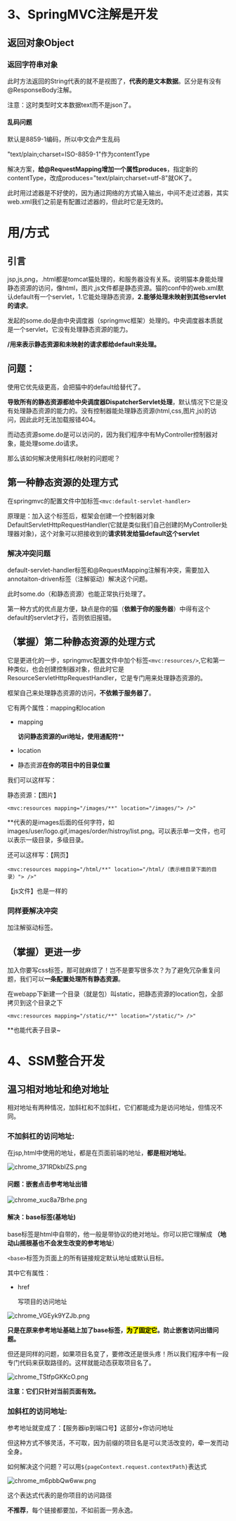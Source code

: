 # 3、SpringMVC注解是开发

## 返回对象Object

### 返回字符串对象

此时方法返回的String代表的就不是视图了，**代表的是文本数据**。区分是有没有@ResponseBody注解。

注意：这时类型时文本数据text而不是json了。

#### 乱码问题

默认是8859-1编码，所以中文会产生乱码

"text/plain;charset=ISO-8859-1"作为contentType

解决方案，**给@RequestMapping增加一个属性produces**，指定新的contentType，改成produces="text/plain;charset=utf-8"就OK了。

此时用过滤器是不好使的，因为通过网络的方式输入输出，中间不走过滤器，其实web.xml我们之前是有配置过滤器的，但此时它是无效的。

# <url-pattern>用/方式

## 引言

jsp,js,png，.html都是tomcat猫处理的，和服务器没有关系。说明猫本身能处理静态资源的访问，像html，图片,js文件都是静态资源。猫的conf中的web.xml默认default有一个servlet，1.它能处理静态资源，**2.能够处理未映射到其他servlet的请求**。

发起的some.do是由中央调度器（springmvc框架）处理的。中央调度器本质就是一个servlet，它没有处理静态资源的能力。

**/用来表示静态资源和未映射的请求都给default来处理。**

## 问题：

使用它优先级更高，会把猫中的default给替代了。

**导致所有的静态资源都给中央调度器DispatcherServlet处理**，默认情况下它是没有处理静态资源的能力的。没有控制器能处理静态资源(html,css,图片,js)的访问，因此此时无法加载报错404。

而动态资源some.do是可以访问的，因为我们程序中有MyController控制器对象，能处理some.do请求。

那么该如何解决使用斜杠/映射的问题呢？

## 第一种静态资源的处理方式

在springmvc的配置文件中加标签`<mvc:default-servlet-handler>`

原理是：加入这个标签后，框架会创建一个控制器对象DefaultServletHttpRequestHandler(它就是类似我们自己创建的MyController处理器对象)，这个对象可以把接收到的**请求转发给猫default这个servlet**

### 解决冲突问题

default-servlet-handler标签和@RequestMapping注解有冲突，需要加入annotaiton-driven标签（注解驱动）解决这个问题。

此时some.do（和静态资源）也能正常执行处理了。

第一种方式的优点是方便，缺点是你的猫（**依赖于你的服务器**）中得有这个default的servlet才行，否则依旧报错。

## （掌握）第二种静态资源的处理方式

它是更进化的一步，springmvc配置文件中加个标签`<mvc:resources/>`,它和第一种类似，也会创建控制器对象，但此时它是ResourceServletHttpRequestHandler，它是专门用来处理静态资源的。

框架自己来处理静态资源的访问，**不依赖于服务器了**。

它有两个属性：mapping和location

- mapping
  
  **访问静态资源的uri地址，使用通配符****

- location

- 静态资源**在你的项目中的目录位置**

我们可以这样写：

静态资源：【图片】

`<mvc:resources mapping="/images/**" location="/images/"> />"`

**代表的是images后面的任何字符，如images/user/logo.gif,images/order/histroy/list.png。可以表示单一文件，也可以表示一级目录，多级目录。

还可以这样写：【网页】

`<mvc:resources mapping="/html/**" location="/html/（表示根目录下面的目录）"> />"`

【js文件】也是一样的

### 同样要解决冲突

加注解驱动标签。

## （掌握）更进一步

加入你要写css标签，那可就麻烦了！岂不是要写很多次？为了避免冗杂重复问题，我们可以**一条配置处理所有静态资源**。

在webapp下新建一个目录（就是包）叫static，把静态资源的location包，全部拷贝到这个目录之下

`<mvc:resources mapping="/static/**" location="/static/"> />"`

**也能代表子目录~

# 4、SSM整合开发

## 温习相对地址和绝对地址

相对地址有两种情况，加斜杠和不加斜杠，它们都能成为是访问地址，但情况不同。

### 不加斜杠的访问地址:

在jsp,html中使用的地址，都是在页面前端的地址，**都是相对地址**。

![chrome_371RDkbIZS.png](https://raw.githubusercontent.com/Fanyup/cloudimg/master/img/chrome_371RDkbIZS.png)

#### 问题：嵌套点击参考地址出错

![chrome_xuc8a7Brhe.png](https://raw.githubusercontent.com/Fanyup/cloudimg/master/img/chrome_xuc8a7Brhe.png)

#### 解决：base标签(基地址)

base标签是html中自带的，他一般是带协议的绝对地址。你可以把它理解成 **（地动山摇根基也不会发生改变的参考地址**）

`<base>`标签为页面上的所有链接规定默认地址或默认目标。

其中它有属性：

- href
  
  写项目的访问地址

![chrome_VGEyk9YZJb.png](https://raw.githubusercontent.com/Fanyup/cloudimg/master/img/chrome_VGEyk9YZJb.png)

**只是在原来参考地址基础上加了base标签，<mark>为了固定它</mark>。防止嵌套访问出错问题。**

但还是同样的问题，如果项目名变了，要修改还是很头疼！所以我们程序中有一段专门代码来获取路径的。这样就能动态获取项目名了。

![chrome_TStfpGKKcO.png](https://raw.githubusercontent.com/Fanyup/cloudimg/master/img/chrome_TStfpGKKcO.png)

**注意：它们只针对当前页面有效。**

### 加斜杠的访问地址:

参考地址就变成了：【服务器ip到端口号】这部分+你访问地址

但这种方式不够灵活，不可取，因为前缀的项目名是可以灵活改变的，牵一发而动全身。

如何解决这个问题？可以用`${pageContext.request.contextPath}`表达式

![chrome_m6pbbQw6ww.png](https://raw.githubusercontent.com/Fanyup/cloudimg/master/img/chrome_m6pbbQw6ww.png)

这个表达式代表的是你项目的访问路径

**不推荐**，每个链接都要加，不如前面一劳永逸。

